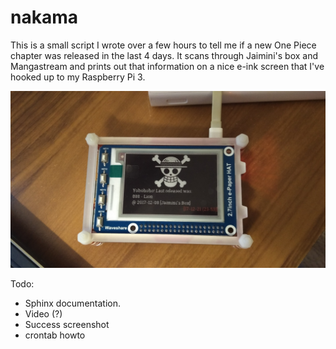 # nakama

This is a small script I wrote over a few hours to tell me if a new One Piece chapter was released in the last 4 days. It scans through Jaimini's box and Mangastream and prints out that information on a nice e-ink screen that I've hooked up to my Raspberry Pi 3.

![Photo](images/photo_01.jpg)


Todo:

   * Sphinx documentation.
   * Video (?)
   * Success screenshot
   * crontab howto
  
